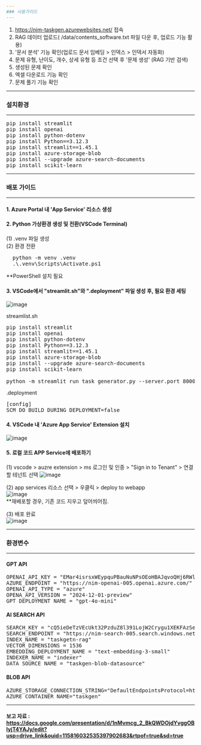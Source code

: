 ```yaml
---
### 사용가이드    
---
```

1. https://nim-taskgen.azurewebsites.net/ 접속
2. RAG 데이터 업로드( /data/contents_software.txt  파일 다운 후, 업로드 기능 활용)  
3. '문서 분석' 기능 확인(업로드 문서 임베딩 > 인덱스 > 인덱서 자동화)  
5. 문제 유형, 난이도, 개수, 상세 유형 등 조건 선택 후 '문제 생성' (RAG 기반 검색)  
6. 생성된 문제 확인  
7. 엑셀 다운로드 기능 확인  
8. 문제 풀기 기능 확인  

---
### 설치환경  
---
<pre>pip install streamlit  
pip install openai  
pip install python-dotenv  
pip install Python==3.12.3  
pip install streamlit==1.45.1  
pip install azure-storage-blob  
pip install --upgrade azure-search-documents  
pip install scikit-learn  </pre>

---
### 배포 가이드  
---
#### 1. Azure Portal 내 'App Service' 리소스 생성  
#### 2. Python 가상환경 생성 및 전환(VSCode Terminal)  
(1) .venv 파일 생성  
(2) 환경 전환  
<pre>
  python -m venv .venv  
  .\.venv\Scripts\Activate.ps1  
</pre>  
**PowerShell 설치 필요  

#### 3. VSCode에서 "streamlit.sh"와 ".deployment" 파일 생성 후, 필요 환경 세팅
![image](https://github.com/user-attachments/assets/1e4cc0bd-64b5-4681-81f4-62b99cf812d2)  

streamlist.sh  
<pre>
pip install streamlit  
pip install openai  
pip install python-dotenv  
pip install Python==3.12.3  
pip install streamlit==1.45.1  
pip install azure-storage-blob
pip install --upgrade azure-search-documents
pip install scikit-learn

python -m streamlit run task_generator.py --server.port 8000 --server.address 0.0.0.0  
</pre>

.deployment  
<pre>
[config]  
SCM_DO_BUILD_DURING_DEPLOYMENT=false  
</pre>

#### 4. VSCode 내 'Azure App Service' Extension 설치
![image](https://github.com/user-attachments/assets/f559bd97-c44d-48ce-b45d-57b1e2d7afd1)

#### 5. 로컬 코드 APP Service에 배포하기  
(1) vscode > auzre extension > ms 로그인 및 인증 > "Sign in to Tenant" > 연결할 테넌트 선택
![image](https://github.com/user-attachments/assets/dbf0ae21-f27b-4b3a-b241-ba73a666f1d3)

(2) app services 리소스 선택 > 우클릭 > deploy to webapp  
![image](https://github.com/user-attachments/assets/26740060-0b59-4ed1-b7a9-a970941fc3e8)  
**재배포할 경우, 기존 코드 지우고 덮어씌어짐.

(3) 배포 완료  
![image](https://github.com/user-attachments/assets/4d56b459-d8bb-424e-9526-4ca65de089d6)

---
### 환경변수  
---
#### GPT API  
<pre>OPENAI_API_KEY = "EMar4isrsxWEypquPBauNuNPsOEoHBAJqvoQHj6RWlLfJG8Vu2KCJQQJ99BFACfhMk5XJ3w3AAABACOGhkVF"  
AZURE_ENDPOINT = "https://nim-openai-005.openai.azure.com/"  
OPENAI_API_TYPE = "azure"  
OPENA_API_VERSION = "2024-12-01-preview"  
GPT_DEPLOYMENT_NAME = "gpt-4o-mini"  </pre>

#### AI SEARCH API
<pre>SEARCH_KEY = "cQ5ieDeTzVEcUkt32PzduZ8l391LojW2Crygu1XEKFAzSeBe3HeE"  
SEARCH_ENDPOINT = "https://nim-search-005.search.windows.net"  
INDEX_NAME = "taskgetn-rag"  
VECTOR_DIMENSIONS = 1536  
EMBEDDING_DEPLOYMENT_NAME = "text-embedding-3-small"  
INDEXER_NAME = "indexer"  
DATA_SOURCE_NAME = "taskgen-blob-datasource"  </pre>


#### BLOB API  
<pre>AZURE_STORAGE_CONNECTION_STRING="DefaultEndpointsProtocol=https;AccountName=nimstorage001;AccountKey=N2nYamdbhb7fKJaUxi9j8VttatWx4RcSVE0tgkcq4sg9R07WrNuXC5qMONT+qKOrc/YJ6xTyzs93+AStrvNrCQ==;EndpointSuffix=core.windows.net"  
AZURE_CONTAINER_NAME="taskgen"  </pre>  

---
#### 보고 자료 : https://docs.google.com/presentation/d/1nMvmcg_2_BkQWDOjdYvggOBlyjT4YAJy/edit?usp=drive_link&ouid=115816032535397902683&rtpof=true&sd=true
